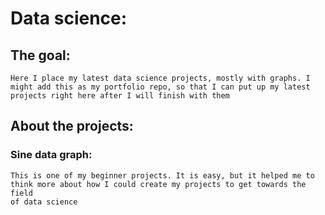 # Data science:


## The goal:
    Here I place my latest data science projects, mostly with graphs. I
    might add this as my portfolio repo, so that I can put up my latest
    projects right here after I will finish with them

## About the projects:

### Sine data graph:
    This is one of my beginner projects. It is easy, but it helped me to
    think more about how I could create my projects to get towards the field
    of data science
